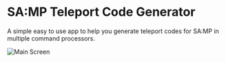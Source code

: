 # SA:MP Teleport Code Generator

A simple easy to use app to help you generate teleport codes for SA:MP in multiple command processors.

![Main Screen](http://i.imgur.com/GkGhZ.jpg "Main Screen")

